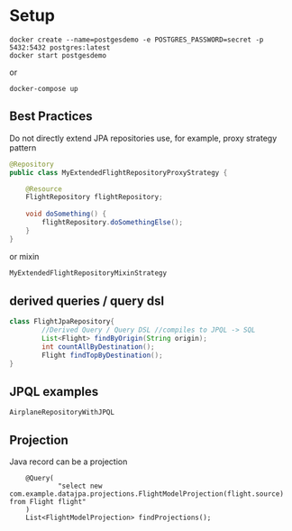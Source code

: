 Setup
=
```shell
docker create --name=postgesdemo -e POSTGRES_PASSWORD=secret -p 5432:5432 postgres:latest
docker start postgesdemo
```
or
```shell
docker-compose up
```

Best Practices
-
Do not directly extend JPA repositories
use, for example, proxy strategy pattern
```java
@Repository
public class MyExtendedFlightRepositoryProxyStrategy {

    @Resource
    FlightRepository flightRepository;
    
    void doSomething() {
        flightRepository.doSomethingElse();
    }
}
```
or mixin
```java
MyExtendedFlightRepositoryMixinStrategy
```

derived queries / query dsl
-
```java
class FlightJpaRepository{
        //Derived Query / Query DSL //compiles to JPQL -> SQL
        List<Flight> findByOrigin(String origin);
        int countAllByDestination();
        Flight findTopByDestination();
}
```

JPQL examples
-
```
AirplaneRepositoryWithJPQL
```

Projection
-
Java record can be a projection
```
    @Query(
            "select new com.example.datajpa.projections.FlightModelProjection(flight.source) from Flight flight"
    )
    List<FlightModelProjection> findProjections();
```